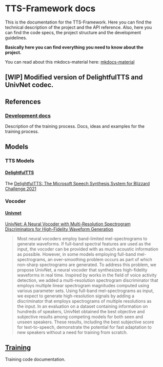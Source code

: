 # TTS-Framework docs

This is the documentation for the TTS-Framework. Here you can find the technical description of the project and the API reference.
Also, here you can find the code specs, the project structure and the development guidelines.

**Basically here you can find everything you need to know about the project.**

You can read about this mkdocs-material here: [mkdocs-material](readme.md)

## [WIP] Modified version of DelightfulTTS and UnivNet codec.

## References

### [Development docs](./dev/readme.md)

Description of the training process. Docs, ideas and examples for the training process. 

## Models


### TTS Models

#### [DelightfulTTS](models/tts/delightful_tts/readme.md)

The [DelightfulTTS: The Microsoft Speech Synthesis System for Blizzard Challenge 2021](https://arxiv.org/abs/2110.12612)

### Vocoder

#### [Univnet](models/vocoder/univnet/readme.md)

[UnivNet: A Neural Vocoder with Multi-Resolution Spectrogram Discriminators for High-Fidelity Waveform Generation](https://arxiv.org/abs/2106.07889v1)

> Most neural vocoders employ band-limited mel-spectrograms to generate waveforms. If full-band spectral features are used as the input, the vocoder can be provided with as much acoustic information as possible. However, in some models employing full-band mel-spectrograms, an over-smoothing problem occurs as part of which non-sharp spectrograms are generated. To address this problem, we propose UnivNet, a neural vocoder that synthesizes high-fidelity waveforms in real time. Inspired by works in the field of voice activity detection, we added a multi-resolution spectrogram discriminator that employs multiple linear spectrogram magnitudes computed using various parameter sets. Using full-band mel-spectrograms as input, we expect to generate high-resolution signals by adding a discriminator that employs spectrograms of multiple resolutions as the input. In an evaluation on a dataset containing information on hundreds of speakers, UnivNet obtained the best objective and subjective results among competing models for both seen and unseen speakers. These results, including the best subjective score for text-to-speech, demonstrate the potential for fast adaptation to new speakers without a need for training from scratch. 

## [Training](./training/readme.md)

Training code documentation.
